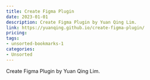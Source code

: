 ```yaml
---
title: Create Figma Plugin
date: 2023-01-01
description: Create Figma Plugin by Yuan Qing Lim.
link: https://yuanqing.github.io/create-figma-plugin/
pricing: 
tags: 
- unsorted-bookmarks-1 
categories: 
- Unsorted 
---
```


Create Figma Plugin by Yuan Qing Lim.